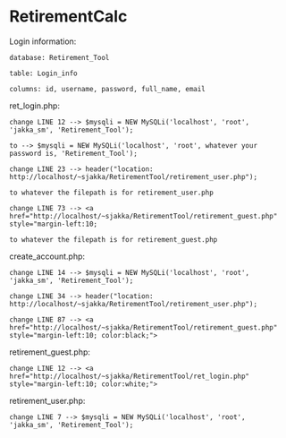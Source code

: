# RetirementCalc

Login information:

    database: Retirement_Tool

    table: Login_info

    columns: id, username, password, full_name, email

ret_login.php: 

    change LINE 12 --> $mysqli = NEW MySQLi('localhost', 'root', 'jakka_sm', 'Retirement_Tool');
    
    to --> $mysqli = NEW MySQLi('localhost', 'root', whatever your password is, 'Retirement_Tool');
    
    change LINE 23 --> header("location: http://localhost/~sjakka/RetirementTool/retirement_user.php");
    
    to whatever the filepath is for retirement_user.php
    
    change LINE 73 --> <a href="http://localhost/~sjakka/RetirementTool/retirement_guest.php" style="margin-left:10;
    
    to whatever the filepath is for retirement_guest.php
    
create_account.php:

    change LINE 14 --> $mysqli = NEW MySQLi('localhost', 'root', 'jakka_sm', 'Retirement_Tool');
    
    change LINE 34 --> header("location: http://localhost/~sjakka/RetirementTool/retirement_user.php");
    
    change LINE 87 --> <a href="http://localhost/~sjakka/RetirementTool/retirement_guest.php" style="margin-left:10; color:black;">

retirement_guest.php:
    
    change LINE 12 --> <a href="http://localhost/~sjakka/RetirementTool/ret_login.php" style="margin-left:10; color:white;">
    
retirement_user.php:

    change LINE 7 --> $mysqli = NEW MySQLi('localhost', 'root', 'jakka_sm', 'Retirement_Tool');

